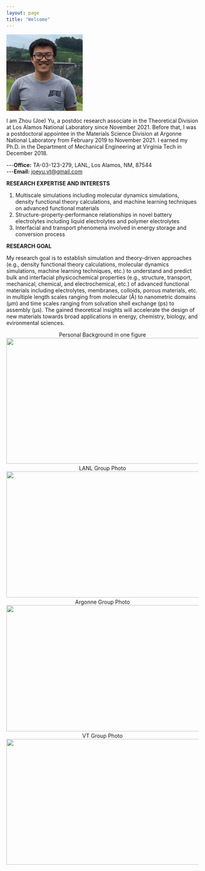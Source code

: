 ```yaml
---
layout: page
title: "Welcome"
---
```


<img src="./assets/headshot.JPG" width="200" height="200">  


I am Zhou (Joe) Yu, a postdoc research associate in the Theoretical Division at Los Alamos National Laboratory since November 2021. Before that, I was a postdoctoral appointee in the Materials Science Division at Argonne National Laboratory from February 2019 to November 2021. I earned my Ph.D. in the Department of Mechanical Engineering at Virginia Tech in December 2018.

---**Office:** TA-03-123-279, LANL, Los Alamos, NM, 87544      
---**Email:** joeyu.vt@gmail.com

**RESEARCH EXPERTISE AND INTERESTS**
1. Multiscale simulations including molecular dynamics simulations, density functional theory calculations, and machine learning techniques on advanced functional materials
2. Structure-property-performance relationships in novel battery electrolytes including liquid electrolytes and polymer electrolytes
3. Interfacial and transport phenomena involved in energy storage and conversion process 


**RESEARCH GOAL**

My research goal is to establish simulation and theory-driven approaches (e.g., density functional theory calculations, molecular dynamics simulations, machine learning techniques, etc.) to understand and predict bulk and interfacial physicochemical properties (e.g., structure, transport, mechanical, chemical, and electrochemical, etc.) of advanced functional materials including electrolytes, membranes, colloids, porous materials, etc. in multiple length scales ranging from molecular (Å) to nanometric domains (μm) and time scales ranging from solvation shell exchange (ps) to assembly (μs). The gained theoretical insights will accelerate the design of new materials towards broad applications in energy, chemistry, biology, and evironmental sciences.

<center>
    Personal Background in one figure
    <img src="https://zhou-joe-yu.github.io/assets/background.png" width="650" height="329">
</center>
<center>
    LANL Group Photo
    <img src="https://zhou-joe-yu.github.io/assets/LANL_group.jpg" width="650" height="330">
</center>
<center>
    Argonne Group Photo
    <img src="https://zhou-joe-yu.github.io/assets/Argonne_group.jpg" width="650" height="330">
</center>    
<center>
    VT Group Photo
    <img src="https://zhou-joe-yu.github.io/assets/VT_group.JPG" width="650" height="329">
</center>
